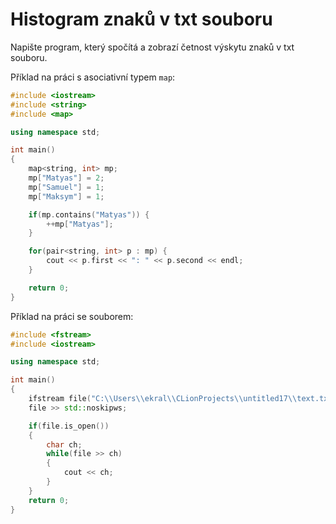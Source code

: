 # Histogram znaků v txt souboru

Napište program, který spočítá a zobrazí četnost výskytu znaků v txt souboru.

Příklad na práci s asociativní typem `map`:

```cpp
#include <iostream>
#include <string>
#include <map>

using namespace std;

int main()
{
    map<string, int> mp;
    mp["Matyas"] = 2;
    mp["Samuel"] = 1;
    mp["Maksym"] = 1;

    if(mp.contains("Matyas")) {
        ++mp["Matyas"];
    }

    for(pair<string, int> p : mp) {
        cout << p.first << ": " << p.second << endl;
    }

    return 0;
}
```

Příklad na práci se souborem:

```cpp
#include <fstream>
#include <iostream>

using namespace std;

int main()
{
    ifstream file("C:\\Users\\ekral\\CLionProjects\\untitled17\\text.txt");
    file >> std::noskipws;

    if(file.is_open())
    {
        char ch;
        while(file >> ch)
        {
            cout << ch;
        }
    }
    return 0;
}
```